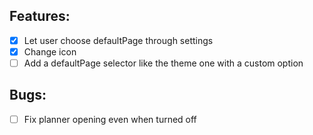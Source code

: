 ## Features:
- [x] Let user choose defaultPage through settings
- [x] Change icon
- [ ] Add a defaultPage selector like the theme one with a custom option

## Bugs:
- [ ] Fix planner opening even when turned off